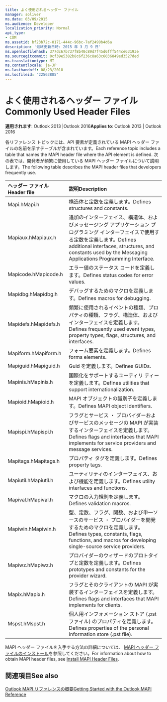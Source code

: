 ```yaml
---
title: よく使用されるヘッダー ファイル
manager: soliver
ms.date: 03/09/2015
ms.audience: Developer
localization_priority: Normal
api_type:
- COM
ms.assetid: bf23b72c-0171-444c-96bc-7af2499b4d6a
description: '最終更新日時: 2015 年 3 月 9 日'
ms.openlocfilehash: 377dc67b737f8b40c89d7f45d6fff544ce63193e
ms.sourcegitcommit: 0cf39e5382b8c6f236c8a63c6036849ed3527ded
ms.translationtype: MT
ms.contentlocale: ja-JP
ms.lasthandoff: 08/23/2018
ms.locfileid: "22563885"
---
```

# <a name="commonly-used-header-files"></a><span data-ttu-id="f9cb3-103">よく使用されるヘッダー ファイル</span><span class="sxs-lookup"><span data-stu-id="f9cb3-103">Commonly Used Header Files</span></span>

  
  
<span data-ttu-id="f9cb3-104">**適用されます**: Outlook 2013 |Outlook 2016</span><span class="sxs-lookup"><span data-stu-id="f9cb3-104">**Applies to**: Outlook 2013 | Outlook 2016</span></span> 
  
<span data-ttu-id="f9cb3-105">各リファレンス トピックには、API 要素が定義されている MAPI ヘッダー ファイルの名前を示すテーブルが含まれています。</span><span class="sxs-lookup"><span data-stu-id="f9cb3-105">Each reference topic includes a table that names the MAPI header file where the API element is defined.</span></span> <span data-ttu-id="f9cb3-106">次の表では、開発者が頻繁に使用している MAPI ヘッダー ファイルについて説明します。</span><span class="sxs-lookup"><span data-stu-id="f9cb3-106">The following table describes the MAPI header files that developers frequently use.</span></span>
  
|<span data-ttu-id="f9cb3-107">**ヘッダー ファイル**</span><span class="sxs-lookup"><span data-stu-id="f9cb3-107">**Header file**</span></span>|<span data-ttu-id="f9cb3-108">**説明**</span><span class="sxs-lookup"><span data-stu-id="f9cb3-108">**Description**</span></span>|
|:-----|:-----|
|<span data-ttu-id="f9cb3-109">Mapi.h</span><span class="sxs-lookup"><span data-stu-id="f9cb3-109">Mapi.h</span></span>  <br/> |<span data-ttu-id="f9cb3-110">構造体と定数を定義します。</span><span class="sxs-lookup"><span data-stu-id="f9cb3-110">Defines structures and constants.</span></span>  <br/> |
|<span data-ttu-id="f9cb3-111">Mapiaux.h</span><span class="sxs-lookup"><span data-stu-id="f9cb3-111">Mapiaux.h</span></span>  <br/> |<span data-ttu-id="f9cb3-112">追加のインターフェイス、構造体、およびメッセージング アプリケーション プログラミング インターフェイスで使用する定数を定義します。</span><span class="sxs-lookup"><span data-stu-id="f9cb3-112">Defines additional interfaces, structures, and constants used by the Messaging Applications Programming Interface.</span></span>  <br/> |
|<span data-ttu-id="f9cb3-113">Mapicode.h</span><span class="sxs-lookup"><span data-stu-id="f9cb3-113">Mapicode.h</span></span>  <br/> |<span data-ttu-id="f9cb3-114">エラー値のステータス コードを定義します。</span><span class="sxs-lookup"><span data-stu-id="f9cb3-114">Defines status codes for error values.</span></span>  <br/> |
|<span data-ttu-id="f9cb3-115">Mapidbg.h</span><span class="sxs-lookup"><span data-stu-id="f9cb3-115">Mapidbg.h</span></span>  <br/> |<span data-ttu-id="f9cb3-116">デバッグするためのマクロを定義します。</span><span class="sxs-lookup"><span data-stu-id="f9cb3-116">Defines macros for debugging.</span></span>  <br/> |
|<span data-ttu-id="f9cb3-117">Mapidefs.h</span><span class="sxs-lookup"><span data-stu-id="f9cb3-117">Mapidefs.h</span></span>  <br/> |<span data-ttu-id="f9cb3-118">頻繁に使用されるイベントの種類、プロパティの種類、フラグ、構造体、およびインターフェイスを定義します。</span><span class="sxs-lookup"><span data-stu-id="f9cb3-118">Defines frequently used event types, property types, flags, structures, and interfaces.</span></span>  <br/> |
|<span data-ttu-id="f9cb3-119">Mapiform.h</span><span class="sxs-lookup"><span data-stu-id="f9cb3-119">Mapiform.h</span></span>  <br/> |<span data-ttu-id="f9cb3-120">フォーム要素を定義します。</span><span class="sxs-lookup"><span data-stu-id="f9cb3-120">Defines forms elements.</span></span>  <br/> |
|<span data-ttu-id="f9cb3-121">Mapiguid.h</span><span class="sxs-lookup"><span data-stu-id="f9cb3-121">Mapiguid.h</span></span>  <br/> |<span data-ttu-id="f9cb3-122">Guid を定義します。</span><span class="sxs-lookup"><span data-stu-id="f9cb3-122">Defines GUIDs.</span></span>  <br/> |
|<span data-ttu-id="f9cb3-123">Mapinis.h</span><span class="sxs-lookup"><span data-stu-id="f9cb3-123">Mapinis.h</span></span>  <br/> |<span data-ttu-id="f9cb3-124">国際化をサポートするユーティリ ティーを定義します。</span><span class="sxs-lookup"><span data-stu-id="f9cb3-124">Defines utilities that support internationalization.</span></span>  <br/> |
|<span data-ttu-id="f9cb3-125">Mapioid.h</span><span class="sxs-lookup"><span data-stu-id="f9cb3-125">Mapioid.h</span></span>  <br/> |<span data-ttu-id="f9cb3-126">MAPI オブジェクトの識別子を定義します。</span><span class="sxs-lookup"><span data-stu-id="f9cb3-126">Defines MAPI object identifiers.</span></span>  <br/> |
|<span data-ttu-id="f9cb3-127">Mapispi.h</span><span class="sxs-lookup"><span data-stu-id="f9cb3-127">Mapispi.h</span></span>  <br/> |<span data-ttu-id="f9cb3-128">フラグとサービス ・ プロバイダーおよびサービスのメッセージの MAPI が実装するインターフェイスを定義します。</span><span class="sxs-lookup"><span data-stu-id="f9cb3-128">Defines flags and interfaces that MAPI implements for service providers and message services.</span></span>  <br/> |
|<span data-ttu-id="f9cb3-129">Mapitags.h</span><span class="sxs-lookup"><span data-stu-id="f9cb3-129">Mapitags.h</span></span>  <br/> |<span data-ttu-id="f9cb3-130">プロパティ タグを定義します。</span><span class="sxs-lookup"><span data-stu-id="f9cb3-130">Defines property tags.</span></span>  <br/> |
|<span data-ttu-id="f9cb3-131">Mapiutil.h</span><span class="sxs-lookup"><span data-stu-id="f9cb3-131">Mapiutil.h</span></span>  <br/> |<span data-ttu-id="f9cb3-132">ユーティリティのインターフェイス、および機能を定義します。</span><span class="sxs-lookup"><span data-stu-id="f9cb3-132">Defines utility interfaces and functions.</span></span>  <br/> |
|<span data-ttu-id="f9cb3-133">Mapival.h</span><span class="sxs-lookup"><span data-stu-id="f9cb3-133">Mapival.h</span></span>  <br/> |<span data-ttu-id="f9cb3-134">マクロの入力規則を定義します。</span><span class="sxs-lookup"><span data-stu-id="f9cb3-134">Defines validation macros.</span></span>  <br/> |
|<span data-ttu-id="f9cb3-135">Mapiwin.h</span><span class="sxs-lookup"><span data-stu-id="f9cb3-135">Mapiwin.h</span></span>  <br/> |<span data-ttu-id="f9cb3-136">型、定数、フラグ、関数、および単一ソースのサービス ・ プロバイダーを開発するためのマクロを定義します。</span><span class="sxs-lookup"><span data-stu-id="f9cb3-136">Defines types, constants, flags, functions, and macros for developing single-source service providers.</span></span>  <br/> |
|<span data-ttu-id="f9cb3-137">Mapiwz.h</span><span class="sxs-lookup"><span data-stu-id="f9cb3-137">Mapiwz.h</span></span>  <br/> |<span data-ttu-id="f9cb3-138">プロバイダーのウィザードのプロトタイプと定数を定義します。</span><span class="sxs-lookup"><span data-stu-id="f9cb3-138">Defines prototypes and constants for the provider wizard.</span></span>  <br/> |
|<span data-ttu-id="f9cb3-139">Mapix.h</span><span class="sxs-lookup"><span data-stu-id="f9cb3-139">Mapix.h</span></span>  <br/> |<span data-ttu-id="f9cb3-140">フラグとそのクライアントの MAPI が実装するインターフェイスを定義します。</span><span class="sxs-lookup"><span data-stu-id="f9cb3-140">Defines flags and interfaces that MAPI implements for clients.</span></span>  <br/> |
|<span data-ttu-id="f9cb3-141">Mspst.h</span><span class="sxs-lookup"><span data-stu-id="f9cb3-141">Mspst.h</span></span>  <br/> |<span data-ttu-id="f9cb3-142">個人用インフォメーション ストア (.pst ファイル) のプロパティを定義します。</span><span class="sxs-lookup"><span data-stu-id="f9cb3-142">Defines properties of the personal information store (.pst file).</span></span>  <br/> |
   
<span data-ttu-id="f9cb3-143">MAPI ヘッダー ファイルを入手する方法の詳細については、 [MAPI ヘッダー ファイルのインストール](how-to-install-mapi-header-files.md)を参照してください。</span><span class="sxs-lookup"><span data-stu-id="f9cb3-143">For information about how to obtain MAPI header files, see [Install MAPI Header Files](how-to-install-mapi-header-files.md).</span></span>
  
## <a name="see-also"></a><span data-ttu-id="f9cb3-144">関連項目</span><span class="sxs-lookup"><span data-stu-id="f9cb3-144">See also</span></span>



[<span data-ttu-id="f9cb3-145">Outlook MAPI リファレンスの概要</span><span class="sxs-lookup"><span data-stu-id="f9cb3-145">Getting Started with the Outlook MAPI Reference</span></span>](getting-started-with-the-outlook-mapi-reference.md)

